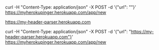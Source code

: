 curl -H "Content-Type: application/json" -X POST -d '{"url": "<your url>"}' https://myherokupinger.herokuapp.com/app/new

https://my-header-parser.herokuapp.com

curl -H "Content-Type: application/json" -X POST -d '{"url": "https://my-header-parser.herokuapp.com"}' https://myherokupinger.herokuapp.com/app/new